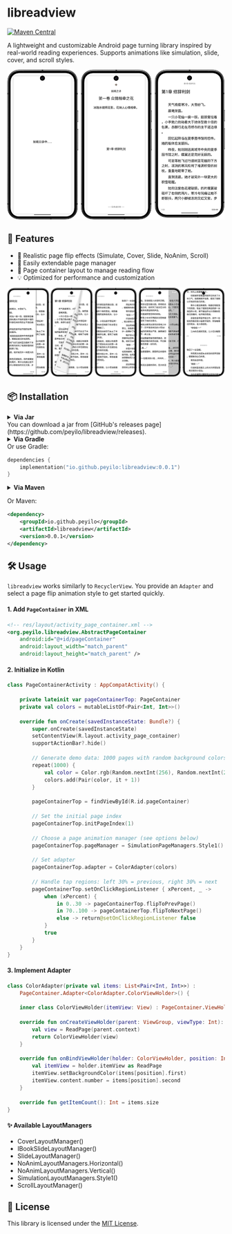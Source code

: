 # libreadview

[![Maven Central](https://maven-badges.herokuapp.com/maven-central/io.github.peyilo/libreadview/badge.svg)](https://maven-badges.herokuapp.com/maven-central/io.github.peyilo/libreadview)

A lightweight and customizable Android page turning library inspired by real-world reading experiences. Supports animations like simulation, slide, cover, and scroll styles.

![readview_loading](./images/readview_loading.png)

## 🚀 Features

- 📖 Realistic page flip effects (Simulate, Cover, Slide, NoAnim, Scroll)
- 🎨 Easily extendable page manager
- 🧩 Page container layout to manage reading flow
- 💡 Optimized for performance and customization

![readview_page_turning](./images/readview_page_turning.png)

## 📦 Installation

<details>
<summary><b>Via Jar</b></summary></details>
You can download a jar from [GitHub's releases page](https://github.com/peyilo/libreadview/releases).


<details>
<summary><b>Via Gradle</b></summary></details>
Or use Gradle: 

```kotlin
dependencies {
    implementation("io.github.peyilo:libreadview:0.0.1")
}
```
<details> <summary><b>Via Maven</b></summary></details>

Or Maven:

```xml
<dependency>
    <groupId>io.github.peyilo</groupId>
    <artifactId>libreadview</artifactId>
    <version>0.0.1</version>
</dependency>
```

## 🛠 Usage

`libreadview` works similarly to `RecyclerView`. You provide an `Adapter` and select a page flip animation style to get started quickly.

#### 1. Add `PageContainer` in XML

```xml
<!-- res/layout/activity_page_container.xml -->
<org.peyilo.libreadview.AbstractPageContainer
    android:id="@+id/pageContainer"
    android:layout_width="match_parent"
    android:layout_height="match_parent" />
```

####  2. Initialize in Kotlin

```kotlin
class PageContainerActivity : AppCompatActivity() {

    private lateinit var pageContainerTop: PageContainer
    private val colors = mutableListOf<Pair<Int, Int>>()

    override fun onCreate(savedInstanceState: Bundle?) {
        super.onCreate(savedInstanceState)
        setContentView(R.layout.activity_page_container)
        supportActionBar?.hide()

        // Generate demo data: 1000 pages with random background colors and numbers
        repeat(1000) {
            val color = Color.rgb(Random.nextInt(256), Random.nextInt(256), Random.nextInt(256))
            colors.add(Pair(color, it + 1))
        }

        pageContainerTop = findViewById(R.id.pageContainer)

        // Set the initial page index
        pageContainerTop.initPageIndex(1)

        // Choose a page animation manager (see options below)
        pageContainerTop.pageManager = SimulationPageManagers.Style1()

        // Set adapter
        pageContainerTop.adapter = ColorAdapter(colors)

        // Handle tap regions: left 30% = previous, right 30% = next
        pageContainerTop.setOnClickRegionListener { xPercent, _ ->
            when (xPercent) {
                in 0..30 -> pageContainerTop.flipToPrevPage()
                in 70..100 -> pageContainerTop.flipToNextPage()
                else -> return@setOnClickRegionListener false
            }
            true
        }
    }
}
```

#### 3. Implement Adapter

```kotlin
class ColorAdapter(private val items: List<Pair<Int, Int>>) :
    PageContainer.Adapter<ColorAdapter.ColorViewHolder>() {

    inner class ColorViewHolder(itemView: View) : PageContainer.ViewHolder(itemView)

    override fun onCreateViewHolder(parent: ViewGroup, viewType: Int): ColorViewHolder {
        val view = ReadPage(parent.context)
        return ColorViewHolder(view)
    }

    override fun onBindViewHolder(holder: ColorViewHolder, position: Int) {
        val itemView = holder.itemView as ReadPage
        itemView.setBackgroundColor(items[position].first)
        itemView.content.number = items[position].second
    }

    override fun getItemCount(): Int = items.size
}
```

#### ✨ Available LayoutManagers

- CoverLayoutManager()
- IBookSlideLayoutManager()
- SlideLayoutManager()
- NoAnimLayoutManagers.Horizontal()
- NoAnimLayoutManagers.Vertical()
- SimulationLayoutManagers.Style1()
- ScrollLayoutManager()

## 📄 License

This library is licensed under the [MIT License](https://opensource.org/licenses/MIT).
